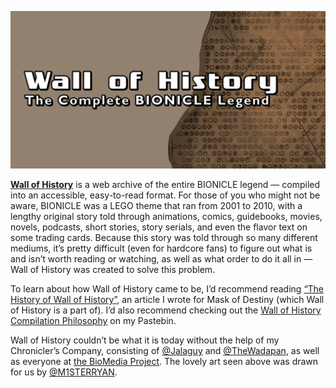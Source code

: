 ![Wall of History: The Complete BIONICLE Legend](/img/ogp2.png)

[**Wall of History**](https://wallofhistory.com/) is a web archive of the entire BIONICLE legend — compiled into an accessible, easy-to-read format. For those of you who might not be aware, BIONICLE was a LEGO theme that ran from 2001 to 2010, with a lengthy original story told through animations, comics, guidebooks, movies, novels, podcasts, short stories, story serials, and even the flavor text on some trading cards. Because this story was told through so many different mediums, it’s pretty difficult (even for hardcore fans) to figure out what is and isn’t worth reading or watching, as well as what order to do it all in — Wall of History was created to solve this problem.

To learn about how Wall of History came to be, I’d recommend reading [“The History of Wall of History”](https://www.maskofdestiny.com/news/the-history-of-wall-of-history/), an article I wrote for Mask of Destiny (which Wall of History is a part of). I’d also recommend checking out the [Wall of History Compilation Philosophy](https://pastebin.com/xiCuM9kb) on my Pastebin.

Wall of History couldn’t be what it is today without the help of my Chronicler’s Company, consisting of [@Jalaguy](https://twitter.com/Jalaguy) and [@TheWadapan](https://twitter.com/TheWadapan), as well as everyone at [the BioMedia Project](http://biomediaproject.com/bmp/). The lovely art seen above was drawn for us by [@M1STERRYAN](https://twitter.com/M1STERRYAN).